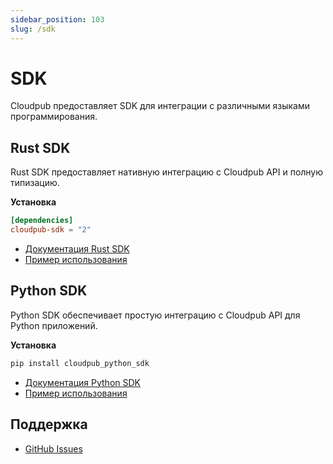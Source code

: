 ```yaml
---
sidebar_position: 103
slug: /sdk
---
```


# SDK

Cloudpub предоставляет SDK для интеграции с различными языками программирования.

## Rust SDK

Rust SDK предоставляет нативную интеграцию с Cloudpub API и полную типизацию.

**Установка**

```toml
[dependencies]
cloudpub-sdk = "2"
```

 - [Документация Rust SDK](https://cloudpub.ru/docs/rust-sdk/cloudpub_sdk)
 - [Пример использования](https://github.com/ermak-dev/cloudpub/sdk/rust_sdk/examples/example.rs)


## Python SDK

Python SDK обеспечивает простую интеграцию с Cloudpub API для Python приложений.

**Установка**

```bash
pip install cloudpub_python_sdk
```

 - [Документация Python SDK](https://cloudpub.ru/docs/python-sdk)
 - [Пример использования](https://github.com/ermak-dev/cloudpub/sdk/python/example.py)

## Поддержка

- [GitHub Issues](https://github.com/ermak-dev/cloudpub/issues)
